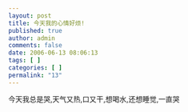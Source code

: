 ```yaml
---
layout: post
title: 今天我的心情好烦!
published: true
author: admin
comments: false
date: 2006-06-13 08:06:13
tags: [ ]
categories: [ ]
permalink: "13"
---
```

今天我总是哭,天气又热,口又干,想喝水,还想睡觉,一直哭